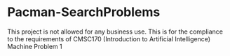 # Pacman-SearchProblems

This project is not allowed for any business use.
This is for the compliance to the requirements of CMSC170 (Introduction to Artificial Intelligence) Machine Problem 1

